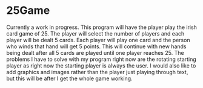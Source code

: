 # 25Game
Currently a work in progress. This program will have the player play the irish card game of 25. The player will select the number of players and each player will be dealt 5 cards. Each player will play one card and the person who winds that hand will get 5 points. This will continue with new hands being dealt after all 5 cards are played until one player reaches 25. The problems I have to solve with my program right now are the rotating starting player as right now the starting player is always the user. I would also like to add graphics and images rather than the player just playing through text, but this will be after I get the whole game working.
